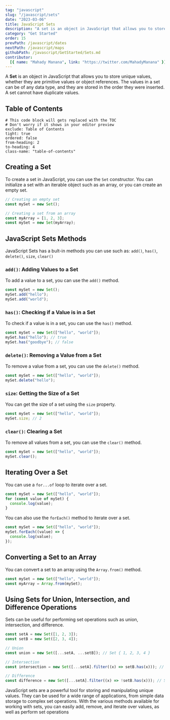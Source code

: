 ```yaml
---
tag: "javascript"
slug: "/javascript/sets"
date: "2023-03-06"
title: JavaScript Sets
description: "A set is an object in JavaScript that allows you to store unique values, whether they are primitive values or object references."
category: "Get Started"
order: 15
prevPath: /javascript/dates
nextPath: /javascript/maps
githubPath: /javascript/GetStarted/Sets.md
contributor:
  [{ name: "Mahady Manana", link: "https://twitter.com/MahadyManana" }]
---
```


A **Set** is an object in JavaScript that allows you to store unique values, whether they are primitive values or object references. The values in a set can be of any data type, and they are stored in the order they were inserted. A set cannot have duplicate values.

## Table of Contents

```toc
# This code block will gets replaced with the TOC
# Don't worry if it shows in your editor preview
exclude: Table of Contents
tight: true
ordered: false
from-heading: 2
to-heading: 4
class-name: "table-of-contents"
```

## Creating a Set

To create a set in JavaScript, you can use the `Set` constructor. You can initialize a set with an iterable object such as an array, or you can create an empty set.

```js
// Creating an empty set
const mySet = new Set();

// Creating a set from an array
const myArray = [1, 2, 3];
const mySet = new Set(myArray);
```

## JavaScript Sets Methods

JavaScript Sets has a bult-in methods you can use such as: `add()`, `has()`, `delete()`, `size`, `clear()`

### `add()`: Adding Values to a Set

To add a value to a set, you can use the `add()` method.

```js
const mySet = new Set();
mySet.add("hello");
mySet.add("world");
```

### `has()`: Checking if a Value is in a Set

To check if a value is in a set, you can use the `has()` method.

```js
const mySet = new Set(["hello", "world"]);
mySet.has("hello"); // true
mySet.has("goodbye"); // false
```

### `delete()`: Removing a Value from a Set

To remove a value from a set, you can use the `delete()` method.

```js
const mySet = new Set(["hello", "world"]);
mySet.delete("hello");
```

### `size`: Getting the Size of a Set

You can get the size of a set using the `size` property.

```js
const mySet = new Set(["hello", "world"]);
mySet.size; // 2
```

### `clear()`: Clearing a Set

To remove all values from a set, you can use the `clear()` method.

```js
const mySet = new Set(["hello", "world"]);
mySet.clear();
```

## Iterating Over a Set

You can use a `for...of` loop to iterate over a set.

```js
const mySet = new Set(["hello", "world"]);
for (const value of mySet) {
  console.log(value);
}
```

You can also use the `forEach()` method to iterate over a set.

```js
const mySet = new Set(["hello", "world"]);
mySet.forEach((value) => {
  console.log(value);
});
```

## Converting a Set to an Array

You can convert a set to an array using the `Array.from()` method.

```js
const mySet = new Set(["hello", "world"]);
const myArray = Array.from(mySet);
```

## Using Sets for Union, Intersection, and Difference Operations

Sets can be useful for performing set operations such as union, intersection, and difference.

```js
const setA = new Set([1, 2, 3]);
const setB = new Set([2, 3, 4]);

// Union
const union = new Set([...setA, ...setB]); // Set { 1, 2, 3, 4 }

// Intersection
const intersection = new Set([...setA].filter((x) => setB.has(x))); // Set { 2, 3 }

// Difference
const difference = new Set([...setA].filter((x) => !setB.has(x))); // Set { 1 }
```

JavaScript sets are a powerful tool for storing and manipulating unique values. They can be used for a wide range of applications, from simple data storage to complex set operations. With the various methods available for working with sets, you can easily add, remove, and iterate over values, as well as perform set operations
